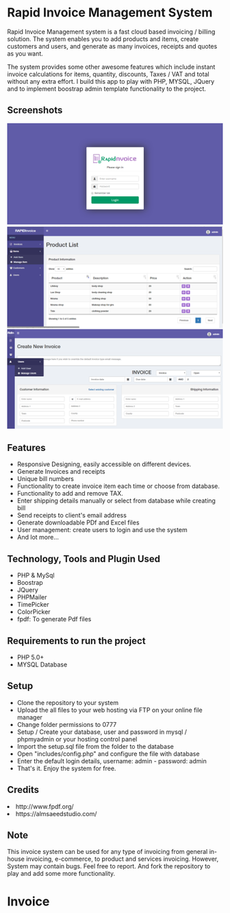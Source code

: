 # Rapid Invoice Management System

Rapid Invoice Management system is a fast cloud based invoicing / billing solution. The system enables you to add products and items, create customers and users, and generate as many invoices, receipts and quotes as you want.

The system provides some other awesome features which include instant invoice calculations for items, quantity, discounts, Taxes / VAT and total without any extra effort. I build this app to play with PHP, MYSQL, JQuery and to implement boostrap admin template functionality to the project.


<h2>Screenshots</h2>

<img src="screenshots/login.png" alt="login_page"/>
<img src="screenshots/products.png" alt="products_page"/>
<img src="screenshots/create_invoice.png" alt="Create Invoice"/>


<h2>Features</h2>

<ul>
<li>Responsive Designing, easily accessible on different devices.</li>
<li>Generate Invoices and receipts</li>
<li>Unique bill numbers</li>
<li>Functionality to create invoice item each time or choose from database.</li>
<li>Functionality to add and remove TAX.</li>
<li>	Enter shipping details manually or select from database while creating bill</li>
<li>	Send receipts to client's email address</li>
<li>	Generate downloadable PDf and Excel files</li>
<li>	User management: create users to login and use the system</li>
<li> And lot more...</li>
</ul>


<h2>Technology, Tools and Plugin Used</h2>

<ul>
<li>PHP & MySql</li>
<li>Boostrap</li>
<li>JQuery</li>
<li>PHPMailer</li>
<li>TimePicker</li>
<li>ColorPicker</li>
<li>fpdf: To generate Pdf files</li>
</ul>

<h2>Requirements to run the project</h2>
<ul>
<li>PHP 5.0+</li>
<li>MYSQL Database</li>
</ul>

<h2>Setup</h2>

<ul>
<li>Clone the repository to your system</li>
<li>Upload the all files to your web hosting via FTP on your online file manager</li>
<li>Change folder permissions to 0777</li>
<li>Setup / Create your database, user and password in mysql / phpmyadmin or your hosting control panel</li>
<li>Import the setup.sql file from the folder to the database</li>
<li>Open "includes/config.php" and configure the file with database</li>
<li>Enter the default login details, username: admin - password: admin</li>
<li>That's it. Enjoy the system for free.</li>
</ul>


<h2>Credits</h2>
<li>http://www.fpdf.org/</li>
<li>https://almsaeedstudio.com/</li>


<h2>Note</h2>
This invoice system can be used for any type of invoicing from general in-house invoicing, e-commerce, to product and services invoicing. However, System may contain bugs. Feel free to report. And fork the repository to play and add some more functionality.
 
# Invoice
